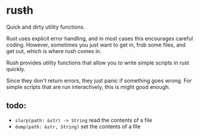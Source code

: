# rus~~t~~h

Quick and dirty utility functions.

Rust uses explicit error handling, and in most cases this encourages careful coding. However, sometimes you just want to get in, frob some files, and get out, which is where rush comes in.

Rush provides utility functions that allow you to write simple scripts in rust quickly.

Since they don't return errors, they just panic if something goes wrong. For simple scripts that are run interactively, this is might good enough.

## todo:

- `slurp(path: &str) -> String` read the contents of a file
- `dump(path: &str, String)` set the contents of a file
